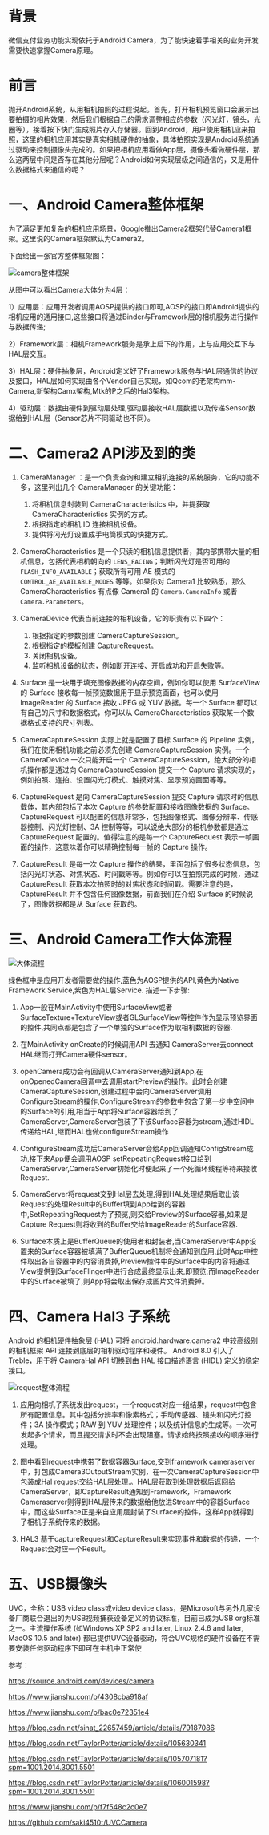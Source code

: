 # 背景

微信支付业务功能实现依托于Android Camera，为了能快速着手相关的业务开发需要快速掌握Camera原理。

# 前言

抛开Android系统，从用相机拍照的过程说起。首先，打开相机预览窗口会展示出要拍摄的相片效果，然后我们根据自己的需求调整相应的参数（闪光灯，镜头，光圈等），接着按下快门生成照片存入存储器。回到Android，用户使用相机应来拍照，这里的相机应用其实是真实相机硬件的抽象，具体拍照实现是Android系统通过驱动来控制摄像头完成的。如果把相机应用看做App层，摄像头看做硬件层，那么这两层中间是否存在其他分层呢？Android如何实现层级之间通信的，又是用什么数据格式来通信的呢？

# 一、Android Camera整体框架

为了满足更加复杂的相机应用场景，Google推出Camera2框架代替Camera1框架。这里说的Camera框架默认为Camera2。

下面给出一张官方整体框架图：

![camera整体框架](camera整体框架.png)

从图中可以看出Camera大体分为4层：

1）应用层：应用开发者调用AOSP提供的接口即可,AOSP的接口即Android提供的相机应用的通用接口,这些接口将通过Binder与Framework层的相机服务进行操作与数据传递;

2）Framework层：相机Framework服务是承上启下的作用，上与应用交互下与HAL层交互。

3）HAL层：硬件抽象层，Android定义好了Framework服务与HAL层通信的协议及接口，HAL层如何实现由各个Vendor自己实现，如Qcom的老架构mm-Camera,新架构Camx架构,Mtk的P之后的Hal3架构。

4）驱动层：数据由硬件到驱动层处理,驱动层接收HAL层数据以及传递Sensor数据给到HAL层（Sensor芯片不同驱动也不同）。

#  二、Camera2 API涉及到的类

1. CameraManager ：是一个负责查询和建立相机连接的系统服务，它的功能不多，这里列出几个 CameraManager 的关键功能：
   1. 将相机信息封装到 CameraCharacteristics 中，并提获取 CameraCharacteristics 实例的方式。
   2. 根据指定的相机 ID 连接相机设备。
   3. 提供将闪光灯设置成手电筒模式的快捷方式。

2. CameraCharacteristics 是一个只读的相机信息提供者，其内部携带大量的相机信息，包括代表相机朝向的 `LENS_FACING`；判断闪光灯是否可用的 `FLASH_INFO_AVAILABLE`；获取所有可用 AE 模式的 `CONTROL_AE_AVAILABLE_MODES` 等等。如果你对 Camera1 比较熟悉，那么 CameraCharacteristics 有点像 Camera1 的 `Camera.CameraInfo` 或者 `Camera.Parameters`。

3. CameraDevice 代表当前连接的相机设备，它的职责有以下四个：
   1. 根据指定的参数创建 CameraCaptureSession。
   2. 根据指定的模板创建 CaptureRequest。
   3. 关闭相机设备。
   4. 监听相机设备的状态，例如断开连接、开启成功和开启失败等。

4. Surface 是一块用于填充图像数据的内存空间，例如你可以使用 SurfaceView 的 Surface 接收每一帧预览数据用于显示预览画面，也可以使用 ImageReader 的 Surface 接收 JPEG 或 YUV 数据。每一个 Surface 都可以有自己的尺寸和数据格式，你可以从 CameraCharacteristics 获取某一个数据格式支持的尺寸列表。

5. CameraCaptureSession 实际上就是配置了目标 Surface 的 Pipeline 实例，我们在使用相机功能之前必须先创建 CameraCaptureSession 实例。一个 CameraDevice 一次只能开启一个 CameraCaptureSession，绝大部分的相机操作都是通过向 CameraCaptureSession 提交一个 Capture 请求实现的，例如拍照、连拍、设置闪光灯模式、触摸对焦、显示预览画面等等。

6. CaptureRequest 是向 CameraCaptureSession 提交 Capture 请求时的信息载体，其内部包括了本次 Capture 的参数配置和接收图像数据的 Surface。CaptureRequest 可以配置的信息非常多，包括图像格式、图像分辨率、传感器控制、闪光灯控制、3A 控制等等，可以说绝大部分的相机参数都是通过 CaptureRequest 配置的。值得注意的是每一个 CaptureRequest 表示一帧画面的操作，这意味着你可以精确控制每一帧的 Capture 操作。

7. CaptureResult 是每一次 Capture 操作的结果，里面包括了很多状态信息，包括闪光灯状态、对焦状态、时间戳等等。例如你可以在拍照完成的时候，通过 CaptureResult 获取本次拍照时的对焦状态和时间戳。需要注意的是，CaptureResult 并不包含任何图像数据，前面我们在介绍 Surface 的时候说了，图像数据都是从 Surface 获取的。

# 三、Android Camera工作大体流程

![大体流程](大体流程.png)

绿色框中是应用开发者需要做的操作,蓝色为AOSP提供的API,黄色为Native Framework Service,紫色为HAL层Service.
描述一下步骤:

1. App一般在MainActivity中使用SurfaceView或者SurfaceTexture+TextureView或者GLSurfaceView等控件作为显示预览界面的控件,共同点都是包含了一个单独的Surface作为取相机数据的容器.

2. 在MainActivity onCreate的时候调用API 去通知 CameraServer去connect HAL继而打开Camera硬件sensor。

3. openCamera成功会有回调从CameraServer通知到App,在onOpenedCamera回调中去调用startPreview的操作。此时会创建CameraCaptureSession,创建过程中会向CameraServer调用ConfigureStream的操作,ConfigureStream的参数中包含了第一步中空间中的Surface的引用,相当于App将Surface容器给到了CameraServer,CameraServer包装了下该Surface容器为stream,通过HIDL传递给HAL,继而HAL也做configureStream操作

4. ConfigureStream成功后CameraServer会给App回调通知ConfigStream成功,接下来App便会调用AOSP setRepeatingRequest接口给到CameraServer,CameraServer初始化时便起来了一个死循环线程等待来接收Request.

5. CameraServer将request交到Hal层去处理,得到HAL处理结果后取出该Request的处理Result中的Buffer填到App给到的容器中,SetRepeatingRequest为了预览,则交给Preview的Surface容器,如果是Capture Request则将收到的Buffer交给ImageReader的Surface容器.

6. Surface本质上是BufferQueue的使用者和封装者,当CameraServer中App设置来的Surface容器被填满了BufferQueue机制将会通知到应用,此时App中控件取出各自容器中的内容消费掉,Preview控件中的Surface中的内容将通过View提供到SurfaceFlinger中进行合成最终显示出来,即预览;而ImageReader中的Surface被填了,则App将会取出保存成图片文件消费掉。

# 四、Camera Hal3 子系统

Android 的相机硬件抽象层 (HAL) 可将 android.hardware.camera2 中较高级别的相机框架 API 连接到底层的相机驱动程序和硬件。
Android 8.0 引入了 Treble，用于将 CameraHal API 切换到由 HAL 接口描述语言 (HIDL) 定义的稳定接口。

![request整体流程](request整体流程.png)

1. 应用向相机子系统发出request，一个request对应一组结果，request中包含所有配置信息。其中包括分辨率和像素格式；手动传感器、镜头和闪光灯控件；3A 操作模式；RAW 到 YUV 处理控件；以及统计信息的生成等。一次可发起多个请求，而且提交请求时不会出现阻塞。请求始终按照接收的顺序进行处理。

2. 图中看到request中携带了数据容器Surface,交到framework cameraserver中，打包成Camera3OutputStream实例，在一次CameraCaptureSession中包装成Hal request交给HAL层处理.。HAL层获取到处理数据后返回给CameraServer，即CaptureResult通知到Framework，Framework Cameraserver则得到HAL层传来的数据给他放进Stream中的容器Surface中，而这些Surface正是来自应用层封装了Surface的控件，这样App就得到了相机子系统传来的数据。

3. HAL3 基于captureRequest和CaptureResult来实现事件和数据的传递，一个Request会对应一个Result。

# 五、USB摄像头

UVC，全称：USB video class或video device class，是Microsoft与另外几家设备厂商联合退出的为USB视频捕获设备定义的协议标准，目前已成为USB org标准之一。主流操作系统 (如Windows XP SP2 and later, Linux 2.4.6 and later, MacOS 10.5 and later) 都已提供UVC设备驱动，符合UVC规格的硬件设备在不需要安装任何驱动程序下即可在主机中正常使




参考：

https://source.android.com/devices/camera

https://www.jianshu.com/p/4308cba918af

https://www.jianshu.com/p/bac0e72351e4

https://blog.csdn.net/sinat_22657459/article/details/79187086

https://blog.csdn.net/TaylorPotter/article/details/105630341

https://blog.csdn.net/TaylorPotter/article/details/105707181?spm=1001.2014.3001.5501

https://blog.csdn.net/TaylorPotter/article/details/106001598?spm=1001.2014.3001.5501

https://www.jianshu.com/p/f7f548c2c0e7

https://github.com/saki4510t/UVCCamera



### 
